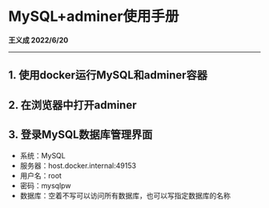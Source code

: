 # MySQL+adminer使用手册

**王义成 2022/6/20**

---

## 1. 使用docker运行MySQL和adminer容器

## 2. 在浏览器中打开adminer

## 3. 登录MySQL数据库管理界面

* 系统：MySQL
* 服务器：host.docker.internal:49153
* 用户名：root
* 密码：mysqlpw
* 数据库：空着不写可以访问所有数据库，也可以写指定数据库的名称
